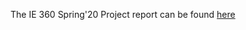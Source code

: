
 The IE 360 Spring'20 Project report can be found [here](Project_IE360_spring20_group3_Report.html)
